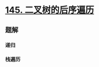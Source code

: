 # [145. 二叉树的后序遍历](https://leetcode-cn.com/problems/binary-tree-postorder-traversal/)

## 题解

### 递归

### 栈遍历
